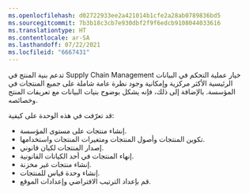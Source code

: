 ```yaml
---
ms.openlocfilehash: d02722933ee2a421014b1cfe2a28ab0789836bd5
ms.sourcegitcommit: 7b3b18c3cb7e930dbf2f9f6edcb9108044033616
ms.translationtype: HT
ms.contentlocale: ar-SA
ms.lasthandoff: 07/22/2021
ms.locfileid: "6667431"
---
```

تدعم بنية المنتج في Supply Chain Management خيار عملية التحكم في البيانات الرئيسية الأكثر مركزية وإمكانية وجود نظرة عامة شاملة على جميع المنتجات في المؤسسة. بالإضافة إلى ذلك، فإنه يشكل بوضوح بنيات البيانات مع تعريفات المنتج وخصائصه.

قد تعرّفت في هذه الوحدة على كيفية:

-   إنشاء منتجات على مستوى المؤسسة.
-   تكوين المنتجات وأصول المنتجات ومتغيرات المنتجات واستخدامها.
-   إصدار المنتجات لكيان قانوني.
-   إنهاء المنتجات في أحد الكيانات القانونية.
-   إنشاء منتجات غير مخزنة.
-   إنشاء وحدة قياس للمنتجات.
-   قم بإعداد الترتيب الافتراضي وإعدادات الموقع.
